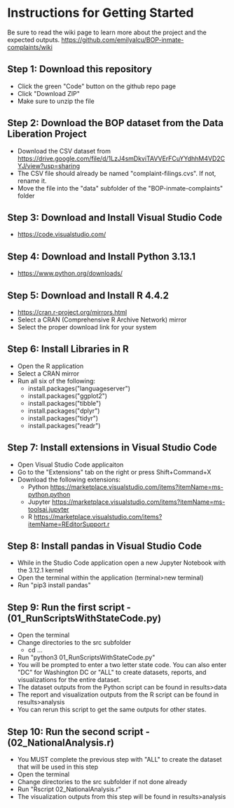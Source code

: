# Instructions for Getting Started

Be sure to read the wiki page to learn more about the project and the expected outputs. https://github.com/emilyalcu/BOP-inmate-complaints/wiki

## Step 1: Download this repository 
- Click the green "Code" button on the github repo page
- Click "Download ZIP"
- Make sure to unzip the file

## Step 2: Download the BOP dataset from the Data Liberation Project
- Download the CSV dataset from https://drive.google.com/file/d/1LzJ4smDkviTAVVErFCuYYdhhM4VD2CYJ/view?usp=sharing
- The CSV file should already be named "complaint-filings.cvs". If not, rename it.
- Move the file into the "data" subfolder of the "BOP-inmate-complaints" folder

## Step 3: Download and Install Visual Studio Code 
- https://code.visualstudio.com/ 

## Step 4: Download and Install Python 3.13.1
- https://www.python.org/downloads/

## Step 5: Download and Install R 4.4.2
- https://cran.r-project.org/mirrors.html
- Select a CRAN (Comprehensive R Archive Network) mirror
- Select the proper download link for your system

## Step 6: Install Libraries in R
- Open the R application
- Select a CRAN mirror 
- Run all six of the following:
    - install.packages("languageserver")
    - install.packages("ggplot2")
    - install.packages("tibble")
    - install.packages("dplyr")
    - install.packages("tidyr")
    - install.packages("readr")

## Step 7: Install extensions in Visual Studio Code
- Open Visual Studio Code applicaiton
- Go to the "Extensions" tab on the right or press Shift+Command+X
- Download the following extensions:
    - Python https://marketplace.visualstudio.com/items?itemName=ms-python.python
    - Jupyter https://marketplace.visualstudio.com/items?itemName=ms-toolsai.jupyter
    - R https://marketplace.visualstudio.com/items?itemName=REditorSupport.r

## Step 8: Install pandas in Visual Studio Code
- While in the Studio Code application open a new Jupyter Notebook with the 3.12.1 kernel
- Open the terminal within the application (terminal>new terminal)
- Run "pip3 install pandas"

## Step 9: Run the first script - (01_RunScriptsWithStateCode.py)
- Open the terminal
- Change directories to the src subfolder
    - cd ...
- Run "python3 01_RunScriptsWithStateCode.py"
- You will be prompted to enter a two letter state code. You can also enter "DC" for Washington DC or "ALL" to create datasets, reports, and visualizations for the entire dataset.
- The dataset outputs from the Python script can be found in results>data
- The report and visualization outputs from the R script can be found in results>analysis
- You can rerun this script to get the same outputs for other states.

## Step 10: Run the second script - (02_NationalAnalysis.r)
- You MUST complete the previous step with "ALL" to create the dataset that will be used in this step
- Open the terminal 
- Change directories to the src subfolder if not done already 
- Run "Rscript 02_NationalAnalysis.r"
- The visualization outputs from this step will be found in results>analysis
